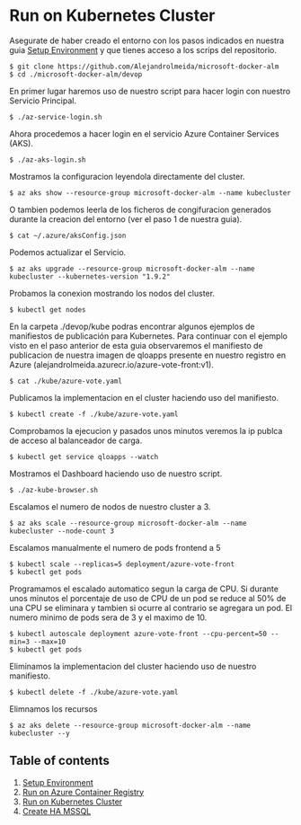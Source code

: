 # Run on Kubernetes Cluster

Asegurate de haber creado el entorno con los pasos indicados en nuestra guia [Setup Environment](1.%20Setup%20Environment.md) y que tienes acceso a los scrips del repositorio.

    $ git clone https://github.com/Alejandrolmeida/microsoft-docker-alm
    $ cd ./microsoft-docker-alm/devop

En primer lugar haremos uso de nuestro script para hacer login con nuestro Servicio Principal.

    $ ./az-service-login.sh

Ahora procedemos a hacer login en el servicio Azure Container Services (AKS).

    $ ./az-aks-login.sh

Mostramos la configuracion leyendola directamente del cluster.

    $ az aks show --resource-group microsoft-docker-alm --name kubecluster

O tambien podemos leerla de los ficheros de congifuracion generados durante la creacion del entorno (ver el paso 1 de nuestra guia).

    $ cat ~/.azure/aksConfig.json

Podemos actualizar el Servicio.

    $ az aks upgrade --resource-group microsoft-docker-alm --name kubecluster --kubernetes-version "1.9.2"

Probamos la conexion mostrando los nodos del cluster.

    $ kubectl get nodes
 
En la carpeta ./devop/kube podras encontrar algunos ejemplos de manifiestos de publicación para Kubernetes. Para continuar con el ejemplo visto en el paso anterior de esta guia observaremos el manifiesto de publicacion de nuestra imagen de qloapps presente en nuestro registro en Azure (alejandrolmeida.azurecr.io/azure-vote-front:v1).
    
    $ cat ./kube/azure-vote.yaml

Publicamos la implementacion en el cluster haciendo uso del manifiesto.
    
    $ kubectl create -f ./kube/azure-vote.yaml

Comprobamos la ejecucion y pasados unos minutos veremos la ip publca de acceso al balanceador de carga.
    
    $ kubectl get service qloapps --watch

Mostramos el Dashboard haciendo uso de nuestro script.
    
    $ ./az-kube-browser.sh

Escalamos el numero de nodos de nuestro cluster a 3.

    $ az aks scale --resource-group microsoft-docker-alm --name kubecluster --node-count 3

Escalamos manualmente el numero de pods frontend a 5

    $ kubectl scale --replicas=5 deployment/azure-vote-front
    $ kubectl get pods

Programamos el escalado automatico segun la carga de CPU. Si durante unos minutos el porcentaje de uso de CPU de un pod se reduce al 50% de una CPU se eliminara y tambien si ocurre al contrario se agregara un pod. El numero minimo de pods sera de 3 y el maximo de 10.  

    $ kubectl autoscale deployment azure-vote-front --cpu-percent=50 --min=3 --max=10
    $ kubectl get pods

Eliminamos la implementacion del cluster haciendo uso de nuestro manifiesto.
    
    $ kubectl delete -f ./kube/azure-vote.yaml

Elimnamos los recursos
    
    $ az aks delete --resource-group microsoft-docker-alm --name kubecluster --y

## Table of contents
1. [Setup Environment](1.%20Setup%20Environment.md)
2. [Run on Azure Container Registry](2.%20Run%20on%20Azure%20Container%20Registry.md)
3. [Run on Kubernetes Cluster](3.%20Run%20on%20Kubernetes%20Cluster.md)
4. [Create HA MSSQL](4.%20Create%20HA_MSSQL.md)